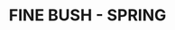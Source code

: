 ---
title: "FINE BUSH - SPRING"
price: "1350" 
desc: "Žbunje"
img_path: "/assets/img/A.MIG-8380.jpg"
brand: AMMO
available: false
special_offer: false
new: false
soon: false
cat: "Diorame"
subcat: "DI-AMMO"
subsubcat: "Diorame-AMMO-TRAVNATE-PODLOGE"
sifra: "A.MIG-8380"
---